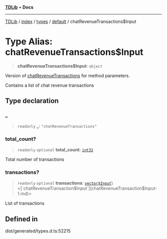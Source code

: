 [**TDLib**](../../../../../../README.md) • **Docs**

***

[TDLib](../../../../../../modules.md) / [index](../../../../../README.md) / [types](../../../README.md) / [default](../README.md) / chatRevenueTransactions$Input

# Type Alias: chatRevenueTransactions$Input

> **chatRevenueTransactions$Input**: `object`

Version of [chatRevenueTransactions](chatRevenueTransactions-1.md) for method parameters.

Contains a list of chat revenue transactions

## Type declaration

### \_

> `readonly` **\_**: `"chatRevenueTransactions"`

### total\_count?

> `readonly` `optional` **total\_count**: [`int32`](int32-1.md)

Total number of transactions

### transactions?

> `readonly` `optional` **transactions**: [`vector$Input`](vector$Input.md)\<[`chatRevenueTransaction$Input`](chatRevenueTransaction$Input-1.md)\>

List of transactions

## Defined in

dist/generated/types.d.ts:52215
